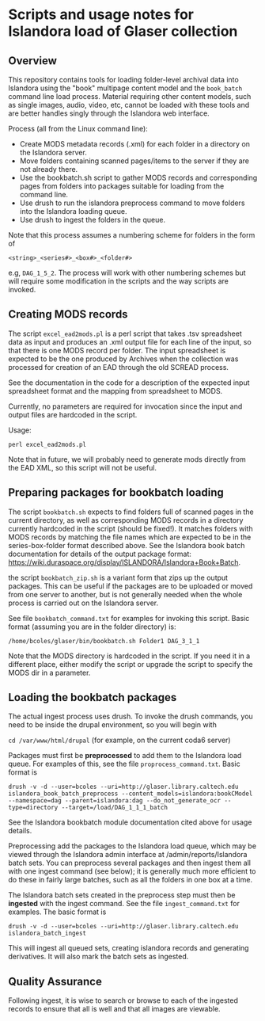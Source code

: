 # Scripts and usage notes for Islandora load of Glaser collection

## Overview

This repository contains tools for loading folder-level archival data into Islandora using the "book" multipage content model and the `book_batch` command line load process.  Material requiring other content models, such as single images, audio, video, etc, cannot be loaded with these tools and are better handles singly through the Islandora web interface.

Process (all from the Linux command line):

- Create MODS metadata records (.xml) for each folder in a directory on the Islandora server.
- Move folders containing scanned pages/items to the server if they are not already there.
- Use the bookbatch.sh script to gather MODS records and corresponding pages from folders into packages suitable for loading from the command line.
- Use drush to run the islandora preprocess command to move folders into the Islandora loading queue.
- Use drush to ingest the folders in the queue.

Note that this process assumes a numbering scheme for folders in the form of

   `<string>_<series#>_<box#>_<folder#>`

e.g, `DAG_1_5_2`.  The process will work with other numbering schemes but will require some modification in the scripts and the way scripts are invoked.

## Creating MODS records

The script `excel_ead2mods.pl` is a perl script that takes .tsv spreadsheet data as input and produces an .xml output file for each line of the input, so that there is one MODS record per folder. The input spreadsheet is expected to be the one produced by Archives when the collection was processed for creation of an EAD through the old SCREAD process.

See the documentation in the code for a description of the expected input spreadsheet format and the mapping from spreadsheet to MODS.

Currently, no parameters are required for invocation since the input and output files are hardcoded in the script.

Usage:
   
   `perl excel_ead2mods.pl`

Note that in future, we will probably need to generate mods directly from the EAD XML, so this script will not be useful. 

## Preparing packages for bookbatch loading

The script `bookbatch.sh` expects to find folders full of scanned pages in the current directory, as well as corresponding MODS records in a directory currently hardcoded in the script (should be fixed!).  It matches folders with MODS records by matching the file names which are expected to be in the series-box-folder format described above.  See the Islandora book batch documentation for details of the output package format: https://wiki.duraspace.org/display/ISLANDORA/Islandora+Book+Batch.

the script `bookbatch_zip.sh` is a variant form that zips up the output packages.  This can be useful if the packages are to be uploaded or moved from one server to another, but is not generally needed when the whole process is carried out on the Islandora server.

See file `bookbatch_command.txt` for examples for invoking this script.  Basic format (assuming you are in the folder directory) is:

  `/home/bcoles/glaser/bin/bookbatch.sh Folder1 DAG_3_1_1`

Note that the MODS directory is hardcoded in the script.  If you need it in a different place, either modify the script or upgrade the script to specify the MODS dir in a parameter.

## Loading the bookbatch packages

The actual ingest process uses drush.  To invoke the drush commands, you need to be inside the drupal environment, so you will begin with

  `cd /var/www/html/drupal`  (for example, on the current coda6 server)

Packages must first be __preprocessed__ to add them to the Islandora load queue.  For examples of this, see the file `proprocess_command.txt`.  Basic format is

  `drush -v -d --user=bcoles --uri=http://glaser.library.caltech.edu islandora_book_batch_preprocess --content_models=islandora:bookCModel --namespace=dag --parent=islandora:dag --do_not_generate_ocr --type=directory --target=/load/DAG_1_1_1_batch`

See the Islandora bookbatch module documentation cited above for usage details.

Preprocessing add the packages to the Islandora load queue, which may be viewed through the Islandora admin interface at /admin/reports/Islandora batch sets.  You can preprocess several packages and then ingest them all with one ingest command (see below); it is generally much more efficient to do these in fairly large batches, such as all the folders in one box at a time.

The Islandora batch sets created in the preprocess step must then be __ingested__ with the ingest command.  See the file `ingest_command.txt` for examples.  The basic format is

  `drush -v -d --user=bcoles --uri=http://glaser.library.caltech.edu islandora_batch_ingest`

This will ingest all queued sets, creating islandora records and generating derivatives.  It will also mark the batch sets as ingested.

## Quality Assurance

Following ingest, it is wise to search or browse to each of the ingested records to ensure that all is well and that all images are viewable.
